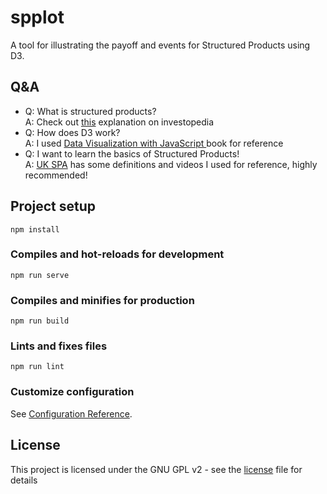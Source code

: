 # spplot
A tool for illustrating the payoff and events for Structured Products using D3.

## Q&A
- Q: What is structured products?<br>
  A: Check out [this](https://www.investopedia.com/articles/optioninvestor/07/structured_products.asp) explanation on investopedia
- Q: How does D3 work?<br>
  A: I used [Data Visualization with JavaScript ](https://nostarch.com/download/Data_Viz_sample_ch7.pdf) book for reference
- Q: I want to learn the basics of Structured Products!<br>
  A: [UK SPA](https://www.ukspassociation.co.uk/education/) has some definitions and videos I used for reference, highly recommended!

## Project setup
```
npm install
```

### Compiles and hot-reloads for development
```
npm run serve
```

### Compiles and minifies for production
```
npm run build
```

### Lints and fixes files
```
npm run lint
```

### Customize configuration
See [Configuration Reference](https://cli.vuejs.org/config/).

## License

This project is licensed under the GNU GPL v2 - see the [license](LICENSE.md) file for details
